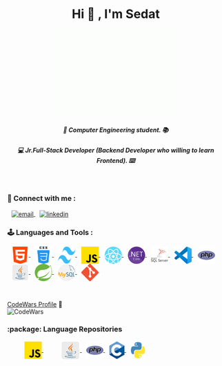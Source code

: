 
<h1 align="center">Hi 🥳  , I'm Sedat</h1>



<p align="center"><img src="images/giphy.gif"height="200" width="300"></p>
<h5 align="center">  🏢	 Computer Engineering student. 📚 </h5>
<h5 align="center"> 💻  Jr.Full-Stack Developer (Backend Developer who willing to learn Frontend). ⌨️ </h5>



<br>
<h3 align="left">📧 Connect with me : </h3>

<p align="left">
	<a href="mailto:sedatbilece.contact@gmail.com" target="_blank" style="margin-left:10px">
		<img align="center" src="https://upload.wikimedia.org/wikipedia/commons/7/7e/Gmail_icon_%282020%29.svg" alt="email" height="40" width="40" />
	</a>
	<a href="https://www.linkedin.com/in/sedat-bilece-504a92197/" target="_blank" style="margin-left:10px">
		<img align="center" src="https://upload.wikimedia.org/wikipedia/commons/c/c9/Linkedin.svg" alt="linkedin" height="40" width="40" />
	</a>
	
</p>

<h3 align="left">🕹️ Languages and Tools :</h3>
<p align="left">
	<a href = "https://developer.mozilla.org/en-US/docs/Web/HTML" target="_blank" style="margin-left:10px">
		<img align="center" src="/images/html.png" alt="Html" height="40" width="40" />
	</a>
	<a href = "https://developer.mozilla.org/en-US/docs/Web/CSS" target="_blank" style="margin-left:10px" >
		<img align="center" src="/images/css.png" alt="Css" height="40" width="40" />
	</a>
	<a href = "https://tailwindcss.com/" target="_blank" style="margin-left:10px">
		<img align="center" src="/images/tailwind.svg" alt="Tailwind" height="40" width="40" />
	</a>
	<a href = "https://www.javascript.com/" target="_blank" style="margin-left:10px">
		<img align="center" src="/images/js.png" alt="Javascript" height="40" width="40" />
	</a>
	<a href = "https://reactjs.org/" target="_blank" style="margin-left:10px">
		<img align="center" src="/images/react.png" alt="React" height="40" width="40" />
	</a>
	<a href = "https://dotnet.microsoft.com/en-us/" target="_blank" style="margin-left:10px">
		<img align="center" src="/images/netcore.png" alt="Asp.Net Core" height="40" width="40" />
	</a>
	</a>
	<a href = "https://www.microsoft.com/tr-tr/sql-server" target="_blank" style="margin-left:10px">
		<img align="center" src="/images/sql-server.png" alt="SQL Server" height="40" width="40" />
	</a>
	<a href = "https://code.visualstudio.com/" target="_blank" style="margin-left:10px">
		<img align="center" src="/images/vscode.png" alt="VsCode" height="40" width="40" />
	</a>
	<a href = "https://www.php.net/" target="_blank" style="margin-left:10px">
		<img align="center" src="/images/php.png" alt="Php" height="40" width="40" />
	</a>
	<a href = "https://www.java.com/tr/" target="_blank" style="margin-left:10px">
		<img align="center" src="/images/java.png" alt="Spring" height="40" width="40" />
	</a>
	<a href = "https://spring.io/" target="_blank" style="margin-left:10px">
		<img align="center" src="/images/spring.svg" alt="Spring" height="40" width="40" />
	</a>
	<a href = "https://www.mysql.com/" target="_blank" style="margin-left:10px">
		<img align="center" src="/images/mysql.png" alt="MySQL" height="40" width="40" />
	</a>
	<a href = "https://git-scm.com/" target="_blank" style="margin-left:10px">
		<img align="center" src="/images/git.png" alt="Git" height="40" width="40" />
	</a>
</p>

<br>
<p align="left">

  [CodeWars Profile](https://www.codewars.com/users/sedatbilece)  :abacus:     
	![CodeWars](https://www.codewars.com/users/sedatbilece/badges/large) 

 </p>
 

 <p align="left">
	
<h3 align="left"> :package: Language Repositories </h3>

<a href="https://github.com/sedatbilece/JAVASCRIPT" target="_blank" style="margin-left:40px">
		<img align="center" src="/images/js.png" alt="javascript" height="40" width="40" />
	</a>
	<a href="https://github.com/sedatbilece/Java" target="_blank" style="margin-left:40px">
		<img align="center" src="/images/java.png" alt="java" height="45" width="45" />
	</a>
	<a href = "https://github.com/sedatbilece/PHP" target="_blank" style="margin-left:10px">
		<img align="center" src="/images/php.png" alt="Php" height="40" width="40" />
	</a>
	<a href = "https://github.com/sedatbilece/C-language" target="_blank" style="margin-left:10px">
		<img align="center" src="/images/c.png" alt="Php" height="40" width="35" />
	</a>
	<a href = "https://github.com/sedatbilece/Python" target="_blank" style="margin-left:10px">
		<img align="center" src="/images/python.png" alt="Php" height="40" width="35" />
	</a>
	

 </p>

